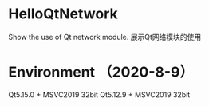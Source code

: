 # HelloQtNetwork
Show the use of Qt network module. 展示Qt网络模块的使用

# Environment （2020-8-9）
Qt5.15.0 + MSVC2019 32bit
Qt5.12.9 + MSVC2019 32bit

